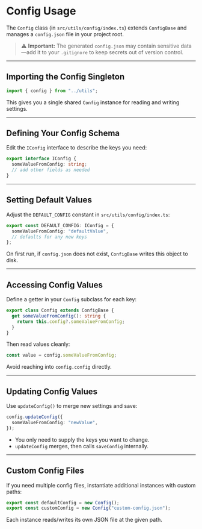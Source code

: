 # Config Usage

The `Config` class (in `src/utils/config/index.ts`) extends `ConfigBase` and manages a `config.json` file in your project root.

> ⚠️ **Important:** The generated `config.json` may contain sensitive data—add it to your `.gitignore` to keep secrets out of version control.

---

## Importing the Config Singleton

```TypeScript
import { config } from "../utils";
```

This gives you a single shared `Config` instance for reading and writing settings.

---

## Defining Your Config Schema

Edit the `IConfig` interface to describe the keys you need:

```TypeScript
export interface IConfig {
  someValueFromConfig: string;
  // add other fields as needed
}
```

---

## Setting Default Values

Adjust the `DEFAULT_CONFIG` constant in `src/utils/config/index.ts`:

```TypeScript
export const DEFAULT_CONFIG: IConfig = {
  someValueFromConfig: "defaultValue",
  // defaults for any new keys
};
```

On first run, if `config.json` does not exist, `ConfigBase` writes this object to disk.

---

## Accessing Config Values

Define a getter in your `Config` subclass for each key:

```TypeScript
export class Config extends ConfigBase {
  get someValueFromConfig(): string {
    return this.config?.someValueFromConfig;
  }
}
```

Then read values cleanly:

```TypeScript
const value = config.someValueFromConfig;
```

Avoid reaching into `config.config` directly.

---

## Updating Config Values

Use `updateConfig()` to merge new settings and save:

```TypeScript
config.updateConfig({
  someValueFromConfig: "newValue",
});
```

- You only need to supply the keys you want to change.
- `updateConfig` merges, then calls `saveConfig` internally.

---

## Custom Config Files

If you need multiple config files, instantiate additional instances with custom paths:

```TypeScript
export const defaultConfig = new Config();
export const customConfig = new Config("custom-config.json");
```

Each instance reads/writes its own JSON file at the given path.
